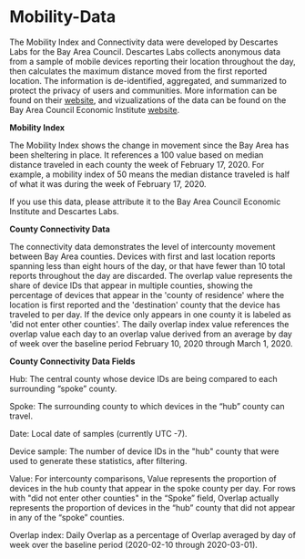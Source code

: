 # Mobility-Data
The Mobility Index and Connectivity data were developed by Descartes Labs for the Bay Area Council. Descartes Labs collects anonymous data from a sample of mobile devices reporting their location throughout the day, then calculates the maximum distance moved from the first reported location. The information is de-identified, aggregated, and summarized to protect the privacy of users and communities. More information can be found on their <a href="https://www.descarteslabs.com/mobility/">website</a>, and vizualizations of the data can be found on the Bay Area Council Economic Institute <a href="http://www.bayareaeconomy.org/how-the-bay-area-has-reacted-to-stay-at-home-orders/">website</a>. 

<strong>Mobility Index</strong>

The Mobility Index shows the change in movement since the Bay Area has been sheltering in place. It references a 100 value based on median distance traveled in each county the week of February 17, 2020. For example, a mobility index of 50 means the median distance traveled is half of what it was during the week of February 17, 2020.

If you use this data, please attribute it to the Bay Area Council Economic Institute and Descartes Labs. 


<strong>County Connectivity Data</strong>

The connectivity data demonstrates the level of intercounty movement between Bay Area counties. Devices with first and last location reports spanning less than eight hours of the day, or that have fewer than 10 total reports throughout the day are discarded. The overlap value represents the share of device IDs that appear in multiple counties, showing the percentage of devices that appear in the 'county of residence' where the location is first reported and the 'destination' county that the device has traveled to per day. If the device only appears in one county it is labeled as 'did not enter other counties'. The daily overlap index value references the overlap value each day to an overlap value derived from an average by day of week over the baseline period February 10, 2020 through March 1, 2020. 

<strong>County Connectivity Data Fields</strong>

Hub: The central county whose device IDs are being compared to each surrounding “spoke” county.

Spoke: The surrounding county to which devices in the “hub” county can travel.

Date: Local date of samples (currently UTC -7).

Device sample: The number of device IDs in the "hub" county that were used to generate
these statistics, after filtering.

Value: For intercounty comparisons, Value represents the proportion of devices in the hub county that appear in the spoke county per day. For rows with "did not enter other counties" in the “Spoke” field, Overlap actually represents the proportion of devices in the “hub” county that did not appear in any of the “spoke” counties.

Overlap index: Daily Overlap as a percentage of Overlap averaged by day of week over the
baseline period (2020-02-10 through 2020-03-01).
